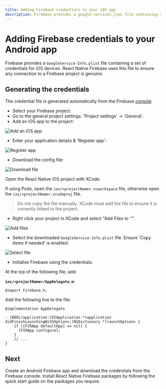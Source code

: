 ```yaml
---
title: Adding Firebase credentials to your iOS app
description: Firebase provides a google-services.json file containing your Firebase project credentials. Learn how to add this to your React Native project.
---
```


# Adding Firebase credentials to your Android app

Firebase provides a `GoogleService-Info.plist` file containing a set of credentials for iOS devices. 
React Native Firebase uses this file to ensure any connection to a Firebase project is genuine. 

## Generating the credentials

The credential file is generated automatically from the Firebase [console](https://console.firebase.google.com/).

- Select your Firebase project.
- Go to the general project settings: 'Project settings' -> 'General'.
- Add an iOS app to the project:

![Add an iOS app](https://prismic-io.s3.amazonaws.com/invertase%2Ffd23f086-ac13-4b31-8c08-8fc6a7c512f4_screenshot+2019-05-07+at+11.11.36.png)

- Enter your application details & 'Register app':

![Register app](https://prismic-io.s3.amazonaws.com/invertase%2Fa5074801-2205-4812-99e2-a8b9ddebec74_screenshot+2019-05-07+at+11.12.48.png)

- Download the config file:

![Download file](https://prismic-io.s3.amazonaws.com/invertase%2Fb5967fd4-7620-4d6b-8c2e-d582a1f66f86_screenshot+2019-05-07+at+11.13.51.png)

 Open the React Native iOS project with XCode. 

If using Pods, open the `ios/<projectName>.xcworkspace` file, otherwise open the `ios/<projectName>.xcodeproj` file.

> Do not copy the file manually. XCode must add the file to ensure it is correctly linked to the project.

- Right click your project in XCode and select "Add Files to '<projectName>'".

![Add files](https://prismic-io.s3.amazonaws.com/invertase%2F140b5f1f-3cfa-4bc5-a5e8-f6f33cc43165_unknown+%281%29.png)

- Select the downloaded `GoogleService-Info.plist` file. Ensure 'Copy items if needed' is enabled:

![Select file](https://prismic-io.s3.amazonaws.com/invertase%2F7d37e0ce-3e79-468d-930c-b7dc7bc2e291_unknown+%282%29.png)

- Initialise Firebase using the credentials:

At the top of the following file, add:

**`ios/<projectName>/AppDelegate.m`**:
```objecttivec
@import Firebase.h;
```

Add the following line to the file:

```objectivec{4-6}
@implementation AppDelegate

- (BOOL)application:(UIApplication *)application didFinishLaunchingWithOptions:(NSDictionary *)launchOptions {
    if ([FIRApp defaultApp] == nil) {
      [FIRApp configure];
    }
    // ...
}
```

## Next

<Grid>
	<Block
		title="New Projects"
		to="/quick-start/android-firebase-credentials"
		icon="phone_android"
		color="#4CAF50"
	>
		Create an Android Firebase app and download the credentials from the Firebase console.
  	</Block>
	<Block
		title="Install React Native Firebase packages"
		to="/v6"
		icon="check"
		color="#43a047"
	>
		Install React Native Firebase packages by following the quick start guide on
		the packages you require.
  	</Block>
</Grid>
